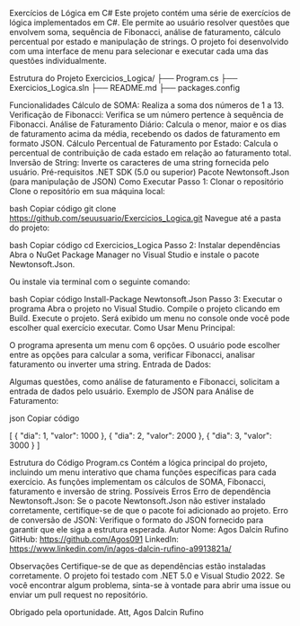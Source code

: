 Exercícios de Lógica em C#
Este projeto contém uma série de exercícios de lógica implementados em C#. Ele permite ao usuário resolver questões que envolvem soma, sequência de Fibonacci, análise de faturamento, cálculo percentual por estado e manipulação de strings. O projeto foi desenvolvido com uma interface de menu para selecionar e executar cada uma das questões individualmente.

Estrutura do Projeto
Exercicios_Logica/ ├── Program.cs
├── Exercicios_Logica.sln
├── README.md
├── packages.config

Funcionalidades
Cálculo de SOMA: Realiza a soma dos números de 1 a 13.
Verificação de Fibonacci: Verifica se um número pertence à sequência de Fibonacci.
Análise de Faturamento Diário: Calcula o menor, maior e os dias de faturamento acima da média, recebendo os dados de faturamento em formato JSON.
Cálculo Percentual de Faturamento por Estado: Calcula o percentual de contribuição de cada estado em relação ao faturamento total.
Inversão de String: Inverte os caracteres de uma string fornecida pelo usuário.
Pré-requisitos
.NET SDK (5.0 ou superior)
Pacote Newtonsoft.Json (para manipulação de JSON)
Como Executar
Passo 1: Clonar o repositório
Clone o repositório em sua máquina local:

bash
Copiar código
git clone https://github.com/seuusuario/Exercicios_Logica.git
Navegue até a pasta do projeto:

bash
Copiar código
cd Exercicios_Logica
Passo 2: Instalar dependências
Abra o NuGet Package Manager no Visual Studio e instale o pacote Newtonsoft.Json.

Ou instale via terminal com o seguinte comando:

bash
Copiar código
Install-Package Newtonsoft.Json
Passo 3: Executar o programa
Abra o projeto no Visual Studio.
Compile o projeto clicando em Build.
Execute o projeto. Será exibido um menu no console onde você pode escolher qual exercício executar.
Como Usar
Menu Principal:

O programa apresenta um menu com 6 opções.
O usuário pode escolher entre as opções para calcular a soma, verificar Fibonacci, analisar faturamento ou inverter uma string.
Entrada de Dados:

Algumas questões, como análise de faturamento e Fibonacci, solicitam a entrada de dados pelo usuário.
Exemplo de JSON para Análise de Faturamento:

json
Copiar código

[
  { "dia": 1, "valor": 1000 },
  { "dia": 2, "valor": 2000 },
  { "dia": 3, "valor": 3000 }
]

Estrutura do Código
Program.cs
Contém a lógica principal do projeto, incluindo um menu interativo que chama funções específicas para cada exercício.
As funções implementam os cálculos de SOMA, Fibonacci, faturamento e inversão de string.
Possíveis Erros
Erro de dependência Newtonsoft.Json: Se o pacote Newtonsoft.Json não estiver instalado corretamente, certifique-se de que o pacote foi adicionado ao projeto.
Erro de conversão de JSON: Verifique o formato do JSON fornecido para garantir que ele siga a estrutura esperada.
Autor
Nome: Agos Dalcin Rufino
GitHub: https://github.com/Agos091
LinkedIn: https://www.linkedin.com/in/agos-dalcin-rufino-a9913821a/

Observações
Certifique-se de que as dependências estão instaladas corretamente. O projeto foi testado com .NET 5.0 e Visual Studio 2022. Se você encontrar algum problema, sinta-se à vontade para abrir uma issue ou enviar um pull request no repositório.

Obrigado pela oportunidade.
Att, Agos Dalcin Rufino

